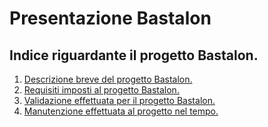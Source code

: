 # Presentazione Bastalon

## Indice riguardante il progetto Bastalon.

1. [Descrizione breve del progetto Bastalon.](./descrizione_del_progetto.md)
2. [Requisiti imposti al progetto Bastalon.](./requisiti.md)
3. [Validazione effettuata per il progetto Bastalon.](./validazione.md)
4. [Manutenzione effettuata al progetto nel tempo.](./manutenzione.md)